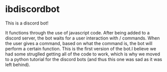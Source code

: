 # ibdiscordbot
This is a discord bot!

It functions through the use of javascript code. After being  added to a discord server, the bot waits for a user interaction with / commands. When the user gives a command, based on what the command is, the bot will perform a certain  function. This is the first version of the bot.I believe we had some struglled getting all of the code to work, which is why we moved to a python tutorial for the discord bots (and thus this one was sad as it was left behind).
